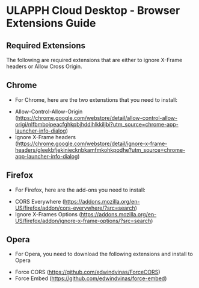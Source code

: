ULAPPH Cloud Desktop - Browser Extensions Guide
===============================================

Required Extensions
-------------------
The following are required extensions that are either to ignore X-Frame headers or Allow Cross Origin.


Chrome
-------
* For Chrome, here are the two extenstions that you need to install:
- Allow-Control-Allow-Origin (https://chrome.google.com/webstore/detail/allow-control-allow-origi/nlfbmbojpeacfghkpbjhddihlkkiljbi?utm_source=chrome-app-launcher-info-dialog)
- Ignore X-Frame headers (https://chrome.google.com/webstore/detail/ignore-x-frame-headers/gleekbfjekiniecknbkamfmkohkpodhe?utm_source=chrome-app-launcher-info-dialog)

Firefox
--------
* For Firefox, here are the add-ons you need to install:
- CORS Everywhere (https://addons.mozilla.org/en-US/firefox/addon/cors-everywhere/?src=search)
- Ignore X-Frames Options (https://addons.mozilla.org/en-US/firefox/addon/ignore-x-frame-options/?src=search)

Opera
--------
* For Opera, you need to download the following extensions and install to Opera
- Force CORS (https://github.com/edwindvinas/ForceCORS)
- Force Embed (https://github.com/edwindvinas/force-embed)
